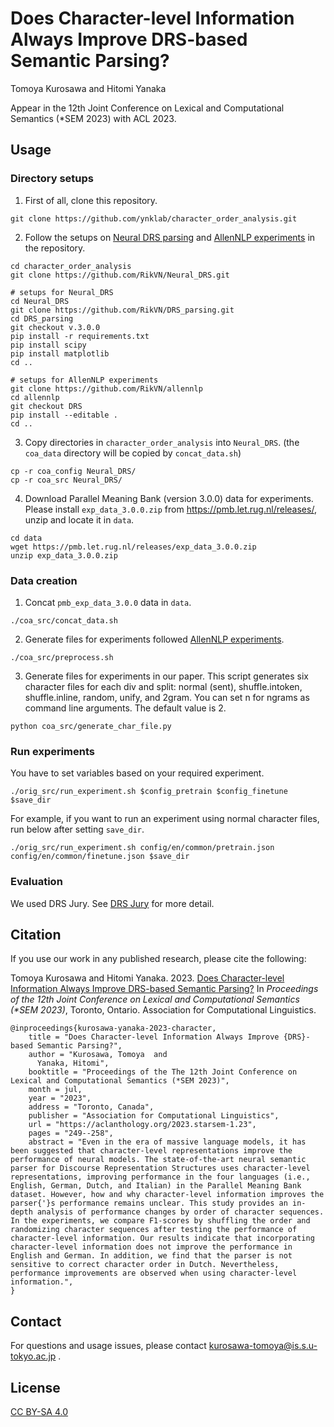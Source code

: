 # Does Character-level Information Always Improve DRS-based Semantic Parsing?
Tomoya Kurosawa and Hitomi Yanaka

Appear in the 12th Joint Conference on Lexical and Computational Semantics (\*SEM 2023) with ACL 2023.


## Usage
### Directory setups
1. First of all, clone this repository.
```
git clone https://github.com/ynklab/character_order_analysis.git
```

2. Follow the setups on [Neural DRS parsing](https://github.com/RikVN/Neural_DRS/) and [AllenNLP experiments](https://github.com/RikVN/Neural_DRS/blob/master/AllenNLP.md) in the repository.
```
cd character_order_analysis
git clone https://github.com/RikVN/Neural_DRS.git

# setups for Neural_DRS
cd Neural_DRS
git clone https://github.com/RikVN/DRS_parsing.git
cd DRS_parsing
git checkout v.3.0.0
pip install -r requirements.txt
pip install scipy
pip install matplotlib
cd ..

# setups for AllenNLP experiments
git clone https://github.com/RikVN/allennlp
cd allennlp
git checkout DRS
pip install --editable .
cd ..
```

3. Copy directories in `character_order_analysis` into `Neural_DRS`. (the `coa_data` directory will be copied by `concat_data.sh`)
```
cp -r coa_config Neural_DRS/
cp -r coa_src Neural_DRS/
```

4. Download Parallel Meaning Bank (version 3.0.0) data for experiments.
Please install `exp_data_3.0.0.zip` from https://pmb.let.rug.nl/releases/, unzip and locate it in `data`.
```
cd data
wget https://pmb.let.rug.nl/releases/exp_data_3.0.0.zip
unzip exp_data_3.0.0.zip
```

### Data creation
1. Concat `pmb_exp_data_3.0.0` data in `data`.
```
./coa_src/concat_data.sh
```
2. Generate files for experiments followed [AllenNLP experiments](https://github.com/RikVN/Neural_DRS/blob/master/AllenNLP.md).
```
./coa_src/preprocess.sh
```
3. Generate files for experiments in our paper.
This script generates six character files for each div and split: normal (sent), shuffle.intoken, shuffle.inline, random, unify, and 2gram.
You can set n for ngrams as command line arguments. The default value is 2.
```
python coa_src/generate_char_file.py
```

### Run experiments
You have to set variables based on your required experiment.
```
./orig_src/run_experiment.sh $config_pretrain $config_finetune $save_dir
```

For example, if you want to run an experiment using normal character files, run below after setting `save_dir`.
```
./orig_src/run_experiment.sh config/en/common/pretrain.json config/en/common/finetune.json $save_dir
```

### Evaluation
We used DRS Jury.
See [DRS Jury](https://github.com/RikVN/Neural_DRS/blob/master/DRS_jury.md) for more detail.


## Citation
If you use our work in any published research, please cite the following:

Tomoya Kurosawa and Hitomi Yanaka. 2023. [Does Character-level Information Always Improve DRS-based Semantic Parsing?](https://arxiv.org/abs/2306.02302)
In *Proceedings of the 12th Joint Conference on Lexical and Computational Semantics (\*SEM 2023)*, Toronto, Ontario.
Association for Computational Linguistics.

```
@inproceedings{kurosawa-yanaka-2023-character,
    title = "Does Character-level Information Always Improve {DRS}-based Semantic Parsing?",
    author = "Kurosawa, Tomoya  and
      Yanaka, Hitomi",
    booktitle = "Proceedings of the The 12th Joint Conference on Lexical and Computational Semantics (*SEM 2023)",
    month = jul,
    year = "2023",
    address = "Toronto, Canada",
    publisher = "Association for Computational Linguistics",
    url = "https://aclanthology.org/2023.starsem-1.23",
    pages = "249--258",
    abstract = "Even in the era of massive language models, it has been suggested that character-level representations improve the performance of neural models. The state-of-the-art neural semantic parser for Discourse Representation Structures uses character-level representations, improving performance in the four languages (i.e., English, German, Dutch, and Italian) in the Parallel Meaning Bank dataset. However, how and why character-level information improves the parser{'}s performance remains unclear. This study provides an in-depth analysis of performance changes by order of character sequences. In the experiments, we compare F1-scores by shuffling the order and randomizing character sequences after testing the performance of character-level information. Our results indicate that incorporating character-level information does not improve the performance in English and German. In addition, we find that the parser is not sensitive to correct character order in Dutch. Nevertheless, performance improvements are observed when using character-level information.",
}

```


## Contact
For questions and usage issues, please contact kurosawa-tomoya@is.s.u-tokyo.ac.jp .


## License
[CC BY-SA 4.0](https://creativecommons.org/licenses/by-sa/4.0/)
